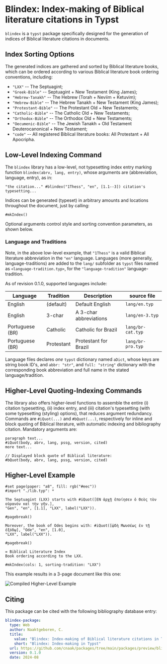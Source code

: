 # Blindex: Index-making of Biblical literature citations in Typst

`blindex` is a `typst` package specifically designed for the generation of indices of Biblical
literature citations in documents.

## Index Sorting Options

The generated indices are gathered and sorted by Biblical literature books, which can be ordered
according to various Biblical literature book ordering conventions, including:

- `"LXX"` -- The Septuagint;
- `"Greek-Bible"` -- Septuagint + New Testament (King James);
- `"Hebrew-Tanakh"` -- The Hebrew (Torah + Neviim + Ketuvim);
- `"Hebrew-Bible"` -- The Hebrew Tanakh + New Testament (King James);
- `"Protestant-Bible"` -- The Protestant Old + New Testaments;
- `"Catholic-Bible"` -- The Catholic Old + New Testaments;
- `"Orthodox-Bible"` -- The Orthodox Old + New Testaments;
- `"Oecumenic-Bible"` -- The Jewish Tanakh + Old Testament Deuterocanonical + New Testament;
- `"code"` -- All registered Biblical literature books: All Protestant + All Apocripha.

## Low-Level Indexing Command

The `blindex` library has a low-level, not typesetting index entry marking function
`blindex(abrv, lang, entry)`, whose arguments are (abbreviation, language, entry), as in:

```typst
"the citation..." #blindex("1Thess", "en", [1.1--3]) citation's typesetting...
```

Indices can be generated (typeset) in arbitrary amounts and locations throughout the document,
just by calling:

```typst
#mkIndex()
```

Optional arguments control style and sorting convention parameters, as shown below.

### Language and Traditions

Note, in the above low-level example, that `"1Thess"` is a valid Biblical literature
abbreviation in the `"en"` language.  Languages (more generally, language-traditions) are added
to the `lang/` subfolder as `typst` files named as `<language-tradition.typ>`, for the
`"language-tradition"` language-tradition.

As of revision 0.1.0, supported languages include:

Language         | Tradition     | Description             | source file
---              | ---           | ---                     | ---
English          | (default)     | Default English         | `lang/en.typ`
English          | 3-char        | A 3-char abbreviations  | `lang/en-3.typ`
Portuguese (BR)  | Catholic      | Catholic for Brazil     | `lang/br-cat.typ`
Portuguese (BR)  | Protestant    | Protestant for Brazil   | `lang/br-pro.typ`

Language files declares *one* `typst` dictionary named `aDict`, whose keys are string book ID's,
and `abbr: "str"`, and `full: "string"` dictionary with the corresponding book abbreviation and
full name in the stated language/tradition.

## Higher-Level Quoting-Indexing Commands

The library also offers higher-level functions to assemble the entire (i) citation typesetting,
(ii) index entry, and (iii) citation's typesetting (with some typesetting (styling) options),
that reduces argument redundancy. Commands are `#iQuot(...)` and `#bQuot(...)`, respectively for
inline and block quoting of Biblical literature, with automatic indexing and bibliography
citation. Mandatory arguments are:

```typst
paragraph text...
#iQuot(body, abrv, lang, pssg, version, cited)
more text...

// Displayed block quote of Biblical literature:
#bQuot(body, abrv, lang, pssg, version, cited)
```

## Higher-Level Example

```typst
#set page(paper: "a8", fill: rgb("#eec"))
#import "./lib.typ": *

The Septuagint (LXX) starts with #iQuot([ΕΝ ἀρχῇ ἐποίησεν ὁ Θεὸς τὸν οὐρανὸν καὶ τὴν γῆν.],
"Gen", "en", [1.1], "LXX", label("LXX")).

#pagebreak()

Moreover, the book of Odes begins with: #iQuot([ᾠδὴ Μωυσέως ἐν τῇ ἐξόδῳ], "Ode", "en", [1.0],
"LXX", label("LXX")).

#pagebreak()

= Biblical Literature Index
Book ordering according to the LXX.

#mkIndex(cols: 1, sorting-tradition: "LXX")
```

This example results in a 3-page document like this one:

![Compiled Higher-Level Example](https://github.com/cnaak/packages/blob/main/packages/preview/blindex/0.1.0/tmp-01.png)

## Citing

This package can be cited with the following bibliography database entry:

```yaml
blindex-package:
  type: Web
  author: Naaktgeboren, C.
  title:
    value: "Blindex: Index-making of Biblical literature citations in Typst"
    short: "Blindex: Index-making in Typst"
  url: https://github.com/cnaak/packages/tree/main/packages/preview/blindex
  version: 0.1.0
  date: 2024-08
```

